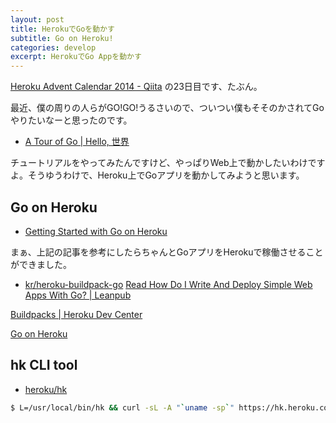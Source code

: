 ```yaml
---
layout: post
title: HerokuでGoを動かす
subtitle: Go on Heroku!
categories: develop
excerpt: HerokuでGo Appを動かす
---
```


[Heroku Advent Calendar 2014 - Qiita](http://qiita.com/advent-calendar/2014/heroku) の23日目です、たぶん。

最近、僕の周りの人らがGO!GO!うるさいので、ついつい僕もそそのかされてGoやりたいなーと思ったのです。

+ [A Tour of Go | Hello, 世界](http://go-tour-jp.appspot.com/#1)

チュートリアルをやってみたんですけど、やっぱりWeb上で動かしたいわけですよ。そうゆうわけで、Heroku上でGoアプリを動かしてみようと思います。

## Go on Heroku

+ [Getting Started with Go on Heroku](https://mmcgrana.github.io/2012/09/getting-started-with-go-on-heroku.html)

まぁ、上記の記事を参考にしたらちゃんとGoアプリをHerokuで稼働させることができました。




+ [kr/heroku-buildpack-go](https://github.com/kr/heroku-buildpack-go)
[Read How Do I Write And Deploy Simple Web Apps With Go? | Leanpub](https://leanpub.com/howdoibuildawebappwithgo/read#leanpub-auto-deploying-go-web-apps-to-heroku)

[Buildpacks | Heroku Dev Center](https://devcenter.heroku.com/articles/buildpacks)

[Go on Heroku](http://go-talks.appspot.com/github.com/freeformz/go-on-heroku/presentation.slide#1)


## hk CLI tool


+ [heroku/hk](https://github.com/heroku/hk)

```sh
$ L=/usr/local/bin/hk && curl -sL -A "`uname -sp`" https://hk.heroku.com/hk.gz | zcat >$L && chmod +x $L
```

